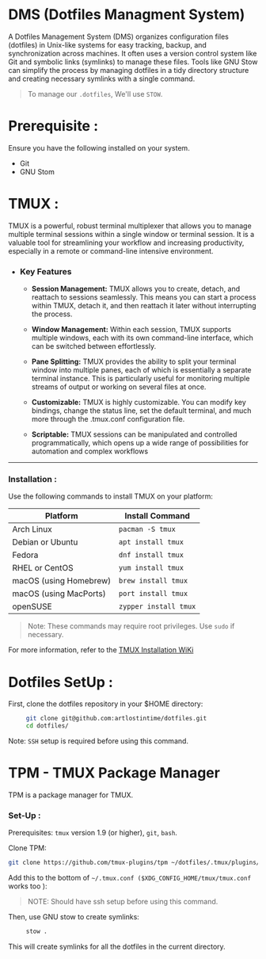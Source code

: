 # DMS (Dotfiles Managment System)

A Dotfiles Management System (DMS) organizes configuration files (dotfiles) in Unix-like systems for easy tracking, backup, and synchronization across machines. It often uses a version control system like Git and symbolic links (symlinks) to manage these files. Tools like GNU Stow can simplify the process by managing dotfiles in a tidy directory structure and creating necessary symlinks with a single command.

> To manage our `.dotfiles`, We'll use `STOW`.

# Prerequisite :

Ensure you have the following installed on your system.

- Git
- GNU Stom

# TMUX :

TMUX is a powerful, robust terminal multiplexer that allows you to manage multiple terminal sessions within a single window or terminal session. It is a valuable tool for streamlining your workflow and increasing productivity, especially in a remote or command-line intensive environment.

- ### Key Features

  - **Session Management:** TMUX allows you to create, detach, and reattach to sessions seamlessly. This means you can start a process within TMUX, detach it, and then reattach it later without interrupting the process.

  - **Window Management:** Within each session, TMUX supports multiple windows, each with its own command-line interface, which can be switched between effortlessly.

  - **Pane Splitting:** TMUX provides the ability to split your terminal window into multiple panes, each of which is essentially a separate terminal instance. This is particularly useful for monitoring multiple streams of output or working on several files at once.

  - **Customizable:** TMUX is highly customizable. You can modify key bindings, change the status line, set the default terminal, and much more through the .tmux.conf configuration file.

  - **Scriptable:** TMUX sessions can be manipulated and controlled programmatically, which opens up a wide range of possibilities for automation and complex workflows

---

### Installation :

Use the following commands to install TMUX on your platform:

| Platform               | Install Command       |
| ---------------------- | --------------------- |
| Arch Linux             | `pacman -S tmux`      |
| Debian or Ubuntu       | `apt install tmux`    |
| Fedora                 | `dnf install tmux`    |
| RHEL or CentOS         | `yum install tmux`    |
| macOS (using Homebrew) | `brew install tmux`   |
| macOS (using MacPorts) | `port install tmux`   |
| openSUSE               | `zypper install tmux` |

> Note: These commands may require root privileges. Use `sudo` if necessary.

For more information, refer to the [TMUX Installation WiKi](https://github.com/tmux/tmux/wiki)

# Dotfiles SetUp :

First, clone the dotfiles repository in your $HOME directory:

```bash
     git clone git@github.com:artlostintime/dotfiles.git
     cd dotfiles/
```

Note: `SSH` setup is required before using this command.

# TPM - TMUX Package Manager

TPM is a package manager for TMUX.

### Set-Up :

Prerequisites: `tmux` version 1.9 (or higher), `git`, `bash`.

Clone TPM:

```bash
git clone https://github.com/tmux-plugins/tpm ~/dotfiles/.tmux/plugins/
```

Add this to the bottom of `~/.tmux.conf ($XDG_CONFIG_HOME/tmux/tmux.conf` works too ):

> NOTE: Should have ssh setup before using this command.

Then, use GNU stow to create symlinks:

```bash
     stow .
```

This will create symlinks for all the dotfiles in the current directory.
